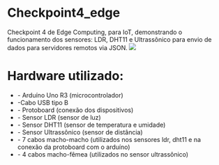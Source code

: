 # Checkpoint4_edge
Checkpoint 4 de Edge Computing, para IoT, demonstrando o funcionamento dos sensores: LDR, DHT11 e Ultrassônico para envio de dados para servidores remotos via JSON.
<img src="https://github.com/gui2604/Checkpoint4_edge/assets/128194162/3f2a3a98-f27d-4de4-a60e-03bda18a38c1">
<h1>Hardware utilizado:</h1>
<ul>
  <li>- Arduíno Uno R3 (microcontrolador)</li>
  <li>-Cabo USB tipo B</li>
  <li>- Protoboard (conexão dos dispositivos)</li>
  <li>- Sensor LDR (sensor de luz)</li>
  <li>- Sensor DHT11 (sensor de temperatura e umidade)</li>
  <li>- Sensor Ultrassônico (sensor de distância)</li>
  <li>- 7 cabos macho-macho (utilizados nos sensores ldr, dht11 e na conexão da protoboard com o arduíno)</li>
  <li>- 4 cabos macho-fêmea (utilizados no sensor ultrassônico)</li>
</ul>
